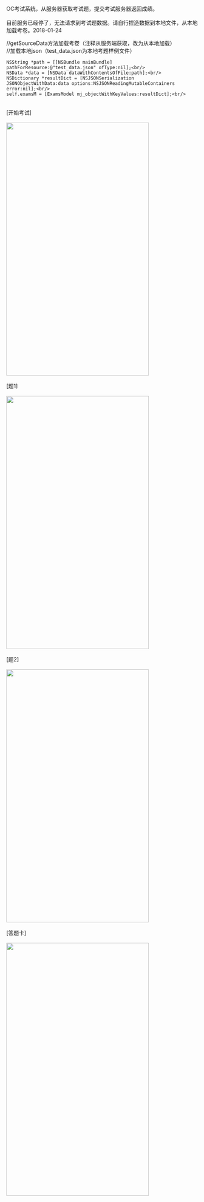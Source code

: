 <br>OC考试系统，从服务器获取考试题，提交考试服务器返回成绩。<br/>
<br>目前服务已经停了，无法请求到考试题数据。请自行捏造数据到本地文件，从本地加载考卷。2018-01-24<br/>

//getSourceData方法加载考卷（注释从服务端获取，改为从本地加载）<br/>
//加载本地json（test_data.json为本地考题样例文件）<br/>

    NSString *path = [[NSBundle mainBundle] pathForResource:@"test_data.json" ofType:nil];<br/>
    NSData *data = [NSData dataWithContentsOfFile:path];<br/>
    NSDictionary *resultDict = [NSJSONSerialization JSONObjectWithData:data options:NSJSONReadingMutableContainers error:nil];<br/>
    self.examsM = [ExamsModel mj_objectWithKeyValues:resultDict];<br/>

<br>[开始考试]<br/><br><img src="https://github.com/BigZhanghan/XMTest/blob/master/XMTest/ScreenShoot/IMG_0552.PNG" width = "375" height = "667" /><br/>
<br>[题1]<br/><br><img src="https://github.com/BigZhanghan/XMTest/blob/master/XMTest/ScreenShoot/IMG_0555.PNG" width = "375" height = "667" /><br/>
<br>[题2]<br/><br><img src="https://github.com/BigZhanghan/XMTest/blob/master/XMTest/ScreenShoot/IMG_E0554.JPG" width = "375" height = "667" /><br/>
<br>[答题卡]<br/><br><img src="https://github.com/BigZhanghan/XMTest/blob/master/XMTest/ScreenShoot/IMG_0553.PNG" width = "375" height = "667" /><br/>
